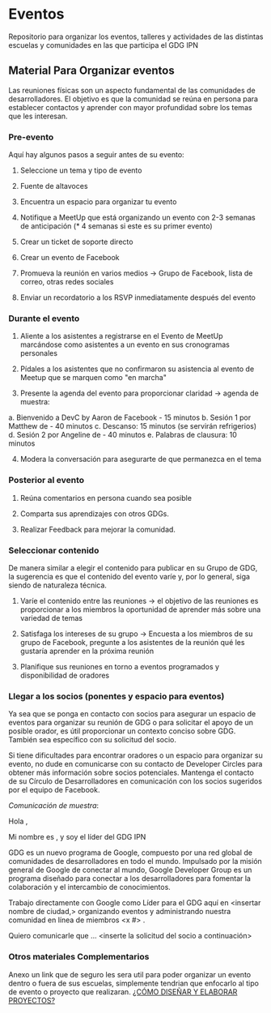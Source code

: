 # Eventos
Repositorio para organizar los eventos, talleres y actividades de las distintas escuelas y comunidades en las que participa el GDG IPN


## Material Para Organizar eventos

Las reuniones físicas son un aspecto fundamental de las comunidades de desarrolladores. El objetivo es que la comunidad se reúna en persona para establecer contactos y aprender con mayor profundidad sobre los temas que les interesan.

### Pre-evento

Aquí hay algunos pasos a seguir antes de su evento:

1. Seleccione un tema y tipo de evento

2. Fuente de altavoces

3. Encuentra un espacio para organizar tu evento

4. Notifique a MeetUp que está organizando un evento con 2-3 semanas de anticipación (* 4 semanas si este es su primer evento)

5. Crear un ticket de soporte directo

6. Crear un evento de Facebook

7. Promueva la reunión en varios medios → Grupo de Facebook, lista de correo, otras redes sociales

8. Enviar un recordatorio a los RSVP inmediatamente después del evento


### Durante el evento
1. Aliente a los asistentes a registrarse en el Evento de MeetUp marcándose como asistentes a un evento en sus cronogramas personales

2. Pídales a los asistentes que no confirmaron su asistencia al evento de Meetup que se marquen como "en marcha"

3. Presente la agenda del evento para proporcionar claridad → agenda de muestra:

a. Bienvenido a DevC by Aaron de Facebook - 15 minutos 
b. Sesión 1 por Matthew de <org> - 40 minutos 
c. Descanso: 15 minutos (se servirán refrigerios) 
d. Sesión 2 por Angeline de <org> - 40 minutos 
e. Palabras de clausura: 10 minutos

4. Modera la conversación para asegurarte de que permanezca en el tema

### Posterior al evento


1. Reúna comentarios en persona cuando sea posible

2. Comparta sus aprendizajes con otros GDGs.

3. Realizar Feedback para mejorar la comunidad. 

### Seleccionar contenido

De manera similar a elegir el contenido para publicar en su Grupo de GDG, la sugerencia es que el contenido del evento varíe y, por lo general, siga siendo de naturaleza técnica.

1. Varíe el contenido entre las reuniones → el objetivo de las reuniones es proporcionar a los miembros la oportunidad de aprender más sobre una variedad de temas

2. Satisfaga los intereses de su grupo → Encuesta a los miembros de su grupo de Facebook, pregunte a los asistentes de la reunión qué les gustaría aprender en la próxima reunión

3. Planifique sus reuniones en torno a eventos programados y disponibilidad de oradores

### Llegar a los socios (ponentes y espacio para eventos)
Ya sea que se ponga en contacto con socios para asegurar un espacio de eventos para organizar su reunión de GDG o para solicitar el apoyo de un posible orador, es útil proporcionar un contexto conciso sobre GDG. También sea específico con su solicitud del socio.

Si tiene dificultades para encontrar oradores o un espacio para organizar su evento, no dude en comunicarse con su contacto de Developer Circles para obtener más información sobre socios potenciales. Mantenga el contacto de su Círculo de Desarrolladores en comunicación con los socios sugeridos por el equipo de Facebook.

_Comunicación de muestra_:

Hola <insertar nombre de contacto>,

Mi nombre es <insertar nombre >, y soy el líder del GDG IPN 

GDG es un nuevo programa de Google, compuesto por una red global de comunidades de desarrolladores en todo el mundo. Impulsado por la misión general de Google de conectar al mundo, Google Developer Group es un programa diseñado para conectar a los desarrolladores para fomentar la colaboración y el intercambio de conocimientos.

Trabajo directamente con Google como Líder para el GDG aquí en <insertar nombre de ciudad,> organizando eventos y administrando nuestra comunidad en línea de miembros <x #> .

Quiero comunicarle que ... <inserte la solicitud del socio a continuación>

### Otros materiales Complementarios
Anexo un link que de seguro les sera util para poder organizar un evento dentro o fuera de sus escuelas, simplemente tendrian que enfocarlo al tipo de evento o proyecto que realizaran. 
[¿CÓMO DISEÑAR Y ELABORAR PROYECTOS?](http://www.gobiernoabierto.gob.cl/sites/default/files/biblioteca/Serie_6.pdf)

